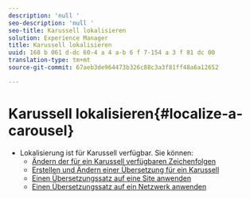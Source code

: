 ```yaml
---
description: 'null '
seo-description: 'null '
seo-title: Karussell lokalisieren
solution: Experience Manager
title: Karussell lokalisieren
uuid: 168 b 061 d-dc 60-4 a 4 a-b 6 f 7-154 a 3 f 81 dc 00
translation-type: tm+mt
source-git-commit: 67aeb3de964473b326c88c3a3f81ff48a6a12652

---
```



# Karussell lokalisieren{#localize-a-carousel}

* Lokalisierung ist für Karussell verfügbar. Sie können:
   * [Ändern der für ein Karussell verfügbaren Zeichenfolgen](/help/using/c-settings-other/c-translation-sets/c-localize-strings.md#section_l2z_hkn_xz)
   * [Erstellen und Ändern einer Übersetzung für ein Karussell](/help/using/c-settings-other/c-translation-sets/t-create-modify-translation-sets.md)
   * [Einen Übersetzungssatz auf eine Site anwenden](/help/using/c-settings-other/c-translation-sets/t-apply-a-translation-set-to-a-site.md)
   * [Einen Übersetzungssatz auf ein Netzwerk anwenden](/help/using/c-settings-other/c-translation-sets/t-apply-a-translation-set-to-a-network.md)

